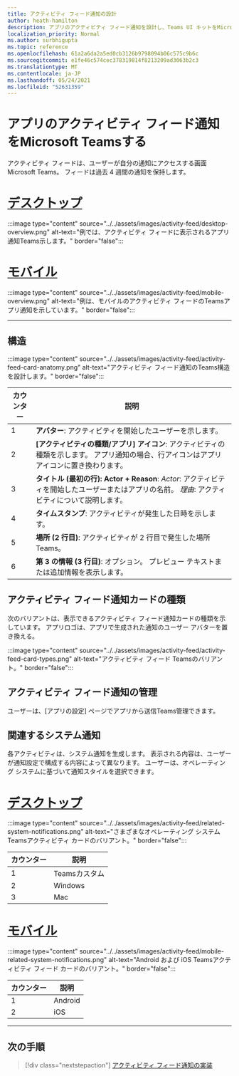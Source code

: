 ```yaml
---
title: アクティビティ フィード通知の設計
author: heath-hamilton
description: アプリのアクティビティ フィード通知を設計し、Teams UI キットをMicrosoft Teamsする方法について学習します。
localization_priority: Normal
ms.author: surbhigupta
ms.topic: reference
ms.openlocfilehash: 61a2a6da2a5ed0cb3126b9798094b06c575c9b6c
ms.sourcegitcommit: e1fe46c574cec378319814f8213209ad3063b2c3
ms.translationtype: MT
ms.contentlocale: ja-JP
ms.lasthandoff: 05/24/2021
ms.locfileid: "52631359"
---
```

# <a name="designing-activity-feed-notifications-for-your-microsoft-teams-app"></a>アプリのアクティビティ フィード通知をMicrosoft Teamsする

アクティビティ フィードは、ユーザーが自分の通知にアクセスする画面Microsoft Teams。 フィードは過去 4 週間の通知を保持します。

# <a name="desktop"></a>[デスクトップ](#tab/desktop)

:::image type="content" source="../../assets/images/activity-feed/desktop-overview.png" alt-text="例では、アクティビティ フィードに表示されるアプリ通知Teams示します。" border="false":::

# <a name="mobile"></a>[モバイル](#tab/mobile)

:::image type="content" source="../../assets/images/activity-feed/mobile-overview.png" alt-text="例は、モバイルのアクティビティ フィードのTeamsアプリ通知を示しています。" border="false":::

---

## <a name="anatomy"></a>構造

:::image type="content" source="../../assets/images/activity-feed/activity-feed-card-anatomy.png" alt-text="アクティビティ フィード通知のTeams構造を設計します。" border="false":::

|カウンター|説明|
|----------|-----------|
|1|**アバター**: アクティビティを開始したユーザーを示します。|
|2|**[アクティビティの種類/アプリ] アイコン**: アクティビティの種類を示します。 アプリ通知の場合、行アイコンはアプリ アイコンに置き換わります。|
|3|**タイトル (最初の行): Actor + Reason**: *Actor*: アクティビティを開始したユーザーまたはアプリの名前。 *理由*: アクティビティについて説明します。|
|4|**タイムスタンプ**: アクティビティが発生した日時を示します。|
|5|**場所 (2 行目)**: アクティビティが 2 行目で発生した場所Teams。|
|6|**第 3 の情報 (3 行目)**: オプション。 プレビュー テキストまたは追加情報を表示します。|

## <a name="types-of-activity-feed-notification-cards"></a>アクティビティ フィード通知カードの種類

次のバリアントは、表示できるアクティビティ フィード通知カードの種類を示しています。 アプリロゴは、アプリで生成された通知のユーザー アバターを置き換える。

:::image type="content" source="../../assets/images/activity-feed/activity-feed-card-types.png" alt-text="アクティビティ フィード Teamsのバリアント。" border="false":::

## <a name="manage-activity-feed-notifications"></a>アクティビティ フィード通知の管理

ユーザーは、[アプリの設定] ページでアプリから送信Teams管理できます。

## <a name="related-system-notifications"></a>関連するシステム通知

各アクティビティは、システム通知を生成します。 表示される内容は、ユーザーが通知設定で構成する内容によって異なります。 ユーザーは、オペレーティング システムに基づいて通知スタイルを選択できます。

# <a name="desktop"></a>[デスクトップ](#tab/desktop)

:::image type="content" source="../../assets/images/activity-feed/related-system-notifications.png" alt-text="さまざまなオペレーティング システムTeamsアクティビティ カードのバリアント。" border="false":::

|カウンター|説明|
|----------|-----------|
|1|Teamsカスタム|
|2|Windows|
|3|Mac|

# <a name="mobile"></a>[モバイル](#tab/mobile)

:::image type="content" source="../../assets/images/activity-feed/mobile-related-system-notifications.png" alt-text="Android および iOS Teamsアクティビティ フィード カードのバリアント。" border="false":::

|カウンター|説明|
|----------|-----------|
|1|Android|
|2|iOS|

---

## <a name="next-step"></a>次の手順

> [!div class="nextstepaction"]
> [アクティビティ フィード通知の実装](/graph/teams-send-activityfeednotifications)
